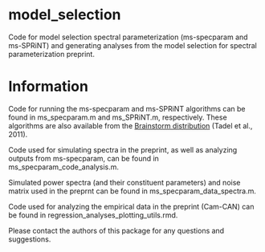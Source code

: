 # model_selection
Code for model selection spectral parameterization (ms-specparam and ms-SPRiNT) and generating analyses from the model selection for spectral parameterization preprint.

# Information

Code for running the ms-specparam and ms-SPRiNT algorithms can be found in ms_specparam.m and ms_SPRiNT.m, respectively. These algorithms are also available from the [Brainstorm distribution](https://neuroimage.usc.edu/brainstorm/Introduction) (Tadel et al., 2011).

Code used for simulating spectra in the preprint, as well as analyzing outputs from ms-specparam, can be found in ms_specparam_code_analysis.m.

Simulated power spectra (and their constituent parameters) and noise matrix used in the preprnt can be found in ms_specparam_data_spectra.m.

Code used for analyzing the empirical data in the preprint (Cam-CAN) can be found in regression_analyses_plotting_utils.rmd.

Please contact the authors of this package for any questions and suggestions.
